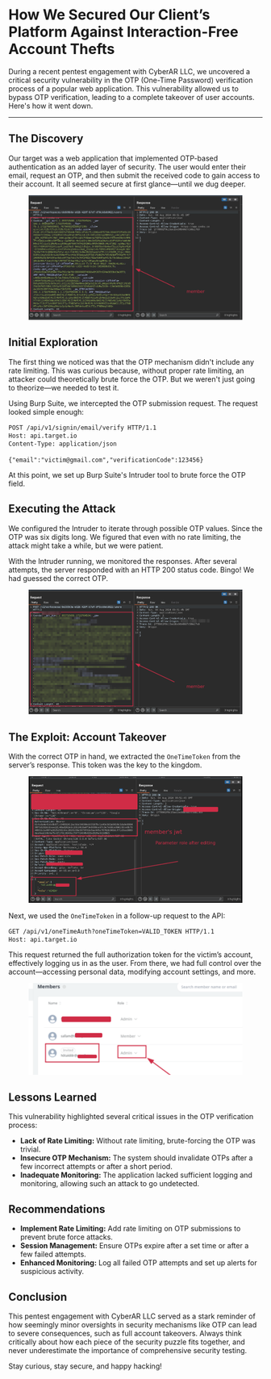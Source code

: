 # How We Secured Our Client’s Platform Against Interaction-Free Account Thefts

During a recent pentest engagement with CyberAR LLC, we uncovered a critical security vulnerability in the OTP (One-Time Password) verification process of a popular web application. This vulnerability allowed us to bypass OTP verification, leading to a complete takeover of user accounts. Here's how it went down.

***

## **The Discovery**

Our target was a web application that implemented OTP-based authentication as an added layer of security. The user would enter their email, request an OTP, and then submit the received code to gain access to their account. It all seemed secure at first glance—until we dug deeper.

<figure><img src="../.gitbook/assets/image.png" alt=""><figcaption></figcaption></figure>

## **Initial Exploration**

The first thing we noticed was that the OTP mechanism didn't include any rate limiting. This was curious because, without proper rate limiting, an attacker could theoretically brute force the OTP. But we weren't just going to theorize—we needed to test it.

Using Burp Suite, we intercepted the OTP submission request. The request looked simple enough:

```http
POST /api/v1/signin/email/verify HTTP/1.1
Host: api.target.io
Content-Type: application/json

{"email":"victim@gmail.com","verificationCode":123456}
```

At this point, we set up Burp Suite's Intruder tool to brute force the OTP field.

## **Executing the Attack**

We configured the Intruder to iterate through possible OTP values. Since the OTP was six digits long. We figured that even with no rate limiting, the attack might take a while, but we were patient.

With the Intruder running, we monitored the responses. After several attempts, the server responded with an HTTP 200 status code. Bingo! We had guessed the correct OTP.

<figure><img src="../.gitbook/assets/image (2).png" alt=""><figcaption></figcaption></figure>

## **The Exploit: Account Takeover**

With the correct OTP in hand, we extracted the `OneTimeToken` from the server’s response. This token was the key to the kingdom.

<figure><img src="../.gitbook/assets/image (3).png" alt=""><figcaption></figcaption></figure>

Next, we used the `OneTimeToken` in a follow-up request to the API:

```http
GET /api/v1/oneTimeAuth?oneTimeToken=VALID_TOKEN HTTP/1.1
Host: api.target.io
```

This request returned the full authorization token for the victim’s account, effectively logging us in as the user. From there, we had full control over the account—accessing personal data, modifying account settings, and more.

<figure><img src="../.gitbook/assets/image (4).png" alt=""><figcaption></figcaption></figure>

## **Lessons Learned**

This vulnerability highlighted several critical issues in the OTP verification process:

* **Lack of Rate Limiting:** Without rate limiting, brute-forcing the OTP was trivial.
* **Insecure OTP Mechanism:** The system should invalidate OTPs after a few incorrect attempts or after a short period.
* **Inadequate Monitoring:** The application lacked sufficient logging and monitoring, allowing such an attack to go undetected.

## **Recommendations**

* **Implement Rate Limiting:** Add rate limiting on OTP submissions to prevent brute force attacks.
* **Session Management:** Ensure OTPs expire after a set time or after a few failed attempts.
* **Enhanced Monitoring:** Log all failed OTP attempts and set up alerts for suspicious activity.

## **Conclusion**

This pentest engagement with CyberAR LLC served as a stark reminder of how seemingly minor oversights in security mechanisms like OTP can lead to severe consequences, such as full account takeovers. Always think critically about how each piece of the security puzzle fits together, and never underestimate the importance of comprehensive security testing.

Stay curious, stay secure, and happy hacking!
